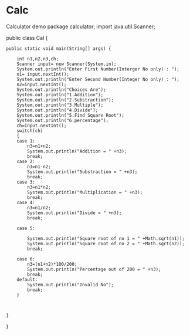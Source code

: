 # Calc
Calculator demo
package calculator;
import java.util.Scanner;

public class Cal {


	public static void main(String[] args) {

		int n1,n2,n3,ch;
		Scanner input= new Scanner(System.in);		
		System.out.println("Enter First Number(Interger No only) : ");
		n1= input.nextInt();
		System.out.println("Enter Second Number(Integer No only) : ");
		n2=input.nextInt();
		System.out.println("Choices Are");
		System.out.println("1.Addition");
		System.out.println("2.Substraction");
		System.out.println("3.Multiple");
		System.out.println("4.Divide");
		System.out.println("5.Find Square Root");
		System.out.println("6.percentage");
		ch=input.nextInt();
		switch(ch)
		{
		case 1:
			n3=n1+n2;
			System.out.println("Addition = " +n3);
			break;
		case 2:
			n3=n1-n2;
			System.out.println("Substraction = " +n3);
			break;
		case 3:
			n3=n1*n2;
			System.out.println("Multiplication = " +n3);
			break;
		case 4:
			n3=n1/n2;
			System.out.println("Divide = " +n3);
			break;

		case 5:

			System.out.println("Square root of no 1 = " +Math.sqrt(n1));
			System.out.println("Square root of no 2 = " +Math.sqrt(n2));
			break;

		case 6:
			n3=(n1+n2)*100/200;
			System.out.println("Percentage out of 200 = " +n3);
			break;
		default:
			System.out.println("Invalid No");
			break;
		}



	}

}
